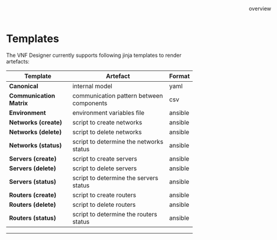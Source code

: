 Templates
=========

The VNF Designer currently supports following jinja templates to render artefacts:

| Template                       | Artefact                                 | Format  |
|--------------------------------|------------------------------------------|---------|
| **Canonical**                  | internal model                           | yaml    |                      
| **Communication Matrix**       | communication pattern between components | csv     |
| **Environment**                | environment variables file               | ansible |
| **Networks (create)**          | script to create networks                | ansible |
| **Networks (delete)**          | script to delete networks                | ansible |
| **Networks (status)**          | script to determine the networks status  | ansible |
| **Servers (create)**           | script to create servers                 | ansible |
| **Servers (delete)**           | script to delete servers                 | ansible |
| **Servers (status)**           | script to determine the servers status   | ansible |
| **Routers (create)**           | script to create routers                 | ansible |
| **Routers (delete)**           | script to delete routers                 | ansible |
| **Routers (status)**           | script to determine the routers status   | ansible |

-----

<div style="z-index:100; position: fixed; top: 16px; right: 16px;"><a style="text-decoration: none;" href="doc.html">overview</a></div>
